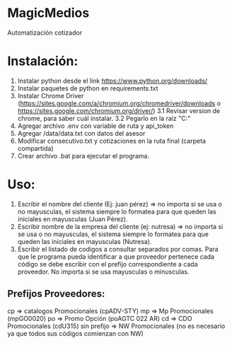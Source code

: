 # MagicMedios
Automatización cotizador

# Instalación:
1. Instalar python desde el link https://www.python.org/downloads/
2. Instalar paquetes de python en requirements.txt
3. Instalar Chrome Driver (https://sites.google.com/a/chromium.org/chromedriver/downloads o https://sites.google.com/chromium.org/driver/)
3.1 Revisar version de chrome, para saber cuál instalar.
3.2 Pegarlo en la raiz "C:"
4. Agregar archivo .env con variable de ruta y api_token
5. Agregar /data/data.txt con datos del asesor
6. Modificar consecutivo.txt y cotizaciones en la ruta final (carpeta compartida)
7. Crear archivo .bat para ejecutar el programa.

# Uso:
1. Escribir el nombre del cliente (Ej: juan pérez) => no importa si se usa o no mayusculas, el sistema siempre lo formatea para que queden las iniciales en mayusculas (Juan Pérez).
2. Escribir nombre de la empresa del cliente (ej: nutresa) => no importa si se usa o no mayusculas, el sistema siempre lo formatea para que queden las iniciales en mayusculas (Nutresa).
3. Escribir el listado de codigos a consultar separados por comas. Para que le programa pueda identificar a que proveedor pertenece cada código se debe escribir con el prefijo correspondiente a cada proveedor. No importa si se usa mayusculas o minusculas.

## Prefijos Proveedores:
cp => catalogos Promocionales (cpADV-STY)
mp => Mp Promocionales (mpGO0020)
po => Promo Opción (poAGTC 022 AR)
cd => CDO Promocionales (cdU315)
sin prefijo => NW Promocionales (no es necesario ya que todos sus códigos comienzan con NW)
